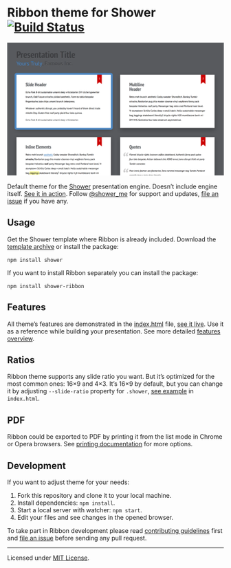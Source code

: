 # Ribbon theme for Shower [![Build Status](https://travis-ci.org/shower/ribbon.svg?branch=master)](https://travis-ci.org/shower/ribbon)

![Ribbon screen shot](pictures/canvas.png)

Default theme for the [Shower](https://github.com/shower/shower/) presentation engine. Doesn’t include engine itself. [See it in action](http://shwr.me/shower/themes/ribbon/). Follow [@shower_me](https://twitter.com/shower_me) for support and updates, [file an issue](https://github.com/shower/shower/issues/new) if you have any.

## Usage

Get the Shower template where Ribbon is already included. Download the [template archive](http://shwr.me/shower.zip) or install the package:

	npm install shower

If you want to install Ribbon separately you can install the package:

	npm install shower-ribbon

## Features

All theme’s features are demonstrated in the [index.html](index.html) file, [see it live](https://shwr.me/shower/themes/ribbon/). Use it as a reference while building your presentation. See more detailed [features overview](https://github.com/shower/shower/blob/master/docs/features.md).

## Ratios

Ribbon theme supports any slide ratio you want. But it’s optimized for the most common ones: 16×9 and 4×3. It’s 16×9 by default, but you can change it by adjusting `--slide-ratio` property for `.shower`, [see example](https://github.com/shower/ribbon/blob/master/index.html#L10) in `index.html`.

## PDF

Ribbon could be exported to PDF by printing it from the list mode in Chrome or Opera browsers. See [printing documentation](https://github.com/shower/shower/blob/master/docs/printing.md) for more options.

## Development

If you want to adjust theme for your needs:

1. Fork this repository and clone it to your local machine.
2. Install dependencies: `npm install`.
3. Start a local server with watcher: `npm start`.
4. Edit your files and see changes in the opened browser.

To take part in Ribbon development please read [contributing guidelines](CONTRIBUTING.md) first and [file an issue](https://github.com/shower/shower/issues/new) before sending any pull request.

---
Licensed under [MIT License](LICENSE.md).
